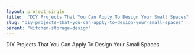 ```yaml
---
layout: project_single
title:  "DIY Projects That You Can Apply To Design Your Small Spaces"
slug: "diy-projects-that-you-can-apply-to-design-your-small-spaces"
parent: "kitchen-storage-design"
---
```

DIY Projects That You Can Apply To Design Your Small Spaces